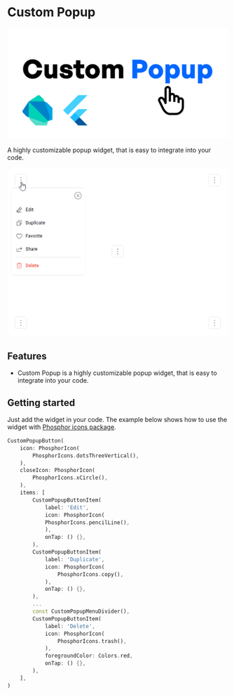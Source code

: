 # Custom Popup

![Custom Popup Logo](https://github.com/zTomz/custom_popup/raw/main/media/custom_popup_logo.png)

A highly customizable popup widget, that is easy to integrate into your code.

<p align="center">
  <img src="https://github.com/zTomz/custom_popup/raw/main/media/custom_popup.gif" alt="Showcase GIF" style="border-radius:16px"/>
</p>

## Features

- Custom Popup is a highly customizable popup widget, that is easy to integrate into your code.

## Getting started

Just add the widget in your code. The example below shows how to use the widget with [Phosphor icons package](https://pub.dev/packages/phosphor_flutter).

```Dart
CustomPopupButton(
    icon: PhosphorIcon(
        PhosphorIcons.dotsThreeVertical(),
    ),
    closeIcon: PhosphorIcon(
        PhosphorIcons.xCircle(),
    ),
    items: [
        CustomPopupButtonItem(
            label: 'Edit',
            icon: PhosphorIcon(
            PhosphorIcons.pencilLine(),
            ),
            onTap: () {},
        ),
        CustomPopupButtonItem(
            label: 'Duplicate',
            icon: PhosphorIcon(
                PhosphorIcons.copy(),
            ),
            onTap: () {},
        ),
        ...
        const CustomPopupMenuDivider(),
        CustomPopupButtonItem(
            label: 'Delete',
            icon: PhosphorIcon(
                PhosphorIcons.trash(),
            ),
            foregroundColor: Colors.red,
            onTap: () {},
        ),
    ],
)
```

